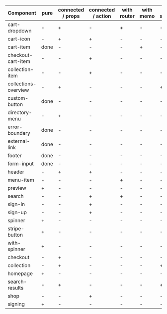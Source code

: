 | Component            |   pure    | connected / props | connected / action | with router | with memo | with spinner |
| -------------------- | --------- | ----------------- | ------------------ | ----------- | --------- | ------------ |
| cart-dropdown        |     -     |         +         |          -         |      +      |     -     |       -      |
| cart-icon            |     -     |         +         |          +         |      -      |     -     |       -      |
| cart-item            |   done    |         -         |          -         |      -      |     +     |       -      |
| checkout-cart-item   |     -     |         -         |          +         |      -      |     -     |       -      |
| collection-item      |     -     |         -         |          +         |      -      |     -     |       -      |
| collections-overview |     -     |         +         |          -         |      -      |     -     |       +      |
| custom-button        |   done    |         -         |          -         |      -      |     -     |       -      |
| directory-menu       |     -     |         +         |          -         |      -      |     -     |       -      |
| error-boundary       |   done    |         -         |          -         |      -      |     -     |       -      |
| external-link        |   done    |         -         |          -         |      -      |     -     |       -      |
| footer               |   done    |         -         |          -         |      -      |     -     |       -      |
| form-input           |   done    |         -         |          -         |      -      |     -     |       -      |
| header               |     -     |         +         |          +         |      -      |     -     |       -      |
| menu-item            |     -     |         -         |          -         |      +      |     -     |       -      |
| preview              |     +     |         -         |          -         |      -      |     -     |       -      |
| search               |     -     |         -         |          +         |      +      |     -     |       -      |
| sign-in              |     -     |         -         |          +         |      -      |     -     |       -      |
| sign-up              |     -     |         -         |          +         |      -      |     -     |       -      |
| spinner              |     +     |         -         |          -         |      -      |     -     |       -      |
| stripe-button        |     +     |         -         |          -         |      -      |     -     |       -      |
| with-spinner         |     +     |         -         |          -         |      -      |     -     |       -      |
| checkout             |     -     |         +         |          -         |      -      |     -     |       -      |
| collection           |     -     |         +         |          -         |      -      |     -     |       +      |
| homepage             |     +     |         -         |          -         |      -      |     -     |       -      |
| search-results       |     -     |         +         |          -         |      -      |     -     |       +      |
| shop                 |     -     |         -         |          +         |      -      |     -     |       -      |
| signing              |     +     |         -         |          -         |      -      |     -     |       -      |

